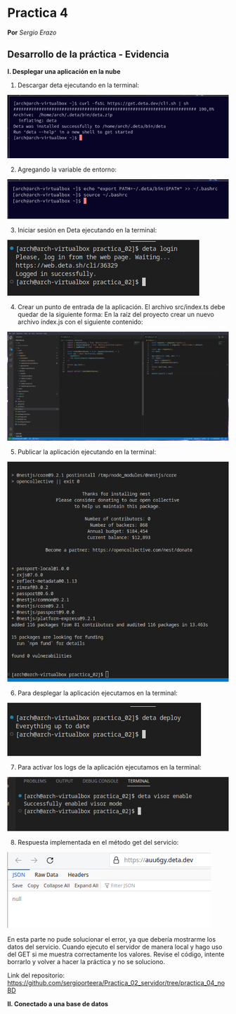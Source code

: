 # Practica 4
**Por** *Sergio Erazo*

## Desarrollo de la práctica - Evidencia

**I. Desplegar una aplicación en la nube**

  1. Descargar deta ejecutando en la terminal:

![imagen](https://github.com/sergioorteera/Informes_Practicas_IoT/blob/main/Practica_04/Imagenes/1.PNG?raw=true)

  2. Agregando la variable de entorno:

![imagen](https://github.com/sergioorteera/Informes_Practicas_IoT/blob/main/Practica_04/Imagenes/2.PNG?raw=true)

  3. Iniciar sesión en Deta ejecutando en la terminal:

![imagen](https://github.com/sergioorteera/Informes_Practicas_IoT/blob/main/Practica_04/Imagenes/3.PNG?raw=true)

  4. Crear un punto de entrada de la aplicación. El archivo src/index.ts debe quedar de la siguiente forma:
     En la raíz del proyecto crear un nuevo archivo index.js con el siguiente contenido:

![imagen](https://github.com/sergioorteera/Informes_Practicas_IoT/blob/main/Practica_04/Imagenes/4.PNG?raw=true)

  5. Publicar la aplicación ejecutando en la terminal:

![imagen](https://github.com/sergioorteera/Informes_Practicas_IoT/blob/main/Practica_04/Imagenes/5.PNG?raw=true)

  6. Para desplegar la aplicación ejecutamos en la terminal:

![imagen](https://github.com/sergioorteera/Informes_Practicas_IoT/blob/main/Practica_04/Imagenes/6.PNG?raw=true)

  7. Para activar los logs de la aplicación ejecutamos en la terminal:

![imagen](https://github.com/sergioorteera/Informes_Practicas_IoT/blob/main/Practica_04/Imagenes/7.PNG?raw=true)

  8. Respuesta implementada en el método get del servicio:
  
![imagen](https://github.com/sergioorteera/Informes_Practicas_IoT/blob/main/Practica_04/Imagenes/8.PNG?raw=true)

En esta parte no pude solucionar el error, ya que debería mostrarme los datos del servicio. Cuando ejecuto el servidor de manera local y hago uso del GET si me muestra correctamente los valores. Revise el código, intente borrarlo y volver a hacer la práctica y no se soluciono.

Link del repositorio: https://github.com/sergioorteera/Practica_02_servidor/tree/practica_04_noBD

**II. Conectado a una base de datos**










